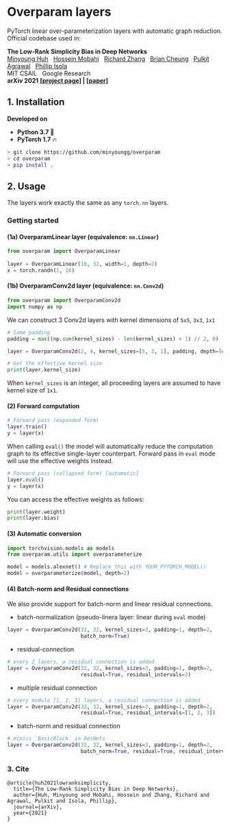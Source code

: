 # Overparam layers
PyTorch linear over-parameterization layers with automatic graph reduction.  
Official codebase used in:

**The Low-Rank Simplicity Bias in Deep Networks**  
[Minyoung Huh](http://minyounghuh.com/) &nbsp; [Hossein Mobahi]() &nbsp; [Richard Zhang](https://richzhang.github.io/) &nbsp; [Brian Cheung]() &nbsp; [Pulkit Agrawal]() &nbsp; [Phillip Isola]()     
MIT CSAIL &nbsp; Google Research   
**arXiv 2021**
**[[project page]](https://minyoungg.github.io/overparam/) | [[paper]]()**     


## 1. Installation
<b> Developed on </b> 
- <b>Python 3.7 </b> :snake:
- <b>PyTorch 1.7</b> :fire:

```bash
> git clone https://github.com/minyoungg/overparam
> cd overparam
> pip install .
```

## 2. Usage
The layers work exactly the same as any `torch.nn` layers.

###  Getting started

#### (1a) OverparamLinear layer (equivalence: `nn.Linear`) 

```python
from overparam import OverparamLinear
 
layer = OverparamLinear(16, 32, width=1, depth=2)
x = torch.randn(1, 16)
```

#### (1b) OverparamConv2d layer (equivalence: `nn.Conv2d`)

```python
from overparam import OverparamConv2d
import numpy as np
```
 
We can construct 3 Conv2d layers with kernel dimensions of `5x5`, `3x3`, `1x1`
```python
# Same padding
padding = max((np.sum(kernel_sizes) - len(kernel_sizes) + 1) // 2, 0)

layer = OverparamConv2d(2, 4, kernel_sizes=[5, 3, 1], padding, depth=len(kernel_sizes))

# Get the effective kernel size
print(layer.kernel_size)
```
When `kernel_sizes` is an integer, all proceeding layers are assumed to have kernel size of `1x1`. 

#### (2) Forward computation

```python
# Forward pass (expanded form)
layer.train()
y = layer(x)
```

When calling `eval()` the model will automatically reduce the computation graph to its effective single-layer counterpart. 
Forward pass in `eval` mode will use the effective weights instead.

```python
# Forward pass (collapsed form) [automatic]
layer.eval()
y = layer(x)
```

You can access the effective weights as follows:

```python
print(layer.weight)
print(layer.bias)
```

#### (3) Automatic conversion

```python
import torchvision.models as models
from overparam.utils import overparameterize

model = models.alexnet() # Replace this with YOUR_PYTORCH_MODEL()
model = overparameterize(model, depth=2)
```

#### (4) Batch-norm and Residual connections
We also provide support for batch-norm and linear residual connections.

- batch-normalization (pseudo-linera layer: linear during `eval` mode)
```python
layer = OverparamConv2d(32, 32, kernel_sizes=3, padding=1, depth=2, 
                        batch_norm=True)
```

- residual-connection 
```python
# every 2 layers, a residual connection is added
layer = OverparamConv2d(32, 32, kernel_sizes=3, padding=1, depth=2,
                        residual=True, residual_intervals=2)
```

- multiple residual connection
```python
# every modulo [1, 2, 3] layers, a residual connection is added
layer = OverparamConv2d(32, 32, kernel_sizes=3, padding=1, depth=2, 
                        residual=True, residual_intervals=[1, 2, 3])
```

- batch-norm and residual connection 
```python
# mimics `BasicBlock` in ResNets
layer = OverparamConv2d(32, 32, kernel_sizes=3, padding=1, depth=2, 
                        batch_norm=True, residual=True, residual_intervals=2)
```


### 3. Cite
```
@article{huh2021lowranksimplicity,
  title={The Low-Rank Simplicity Bias in Deep Networks},
  author={Huh, Minyoung and Mobahi, Hossein and Zhang, Richard and Agrawal, Pulkit and Isola, Phillip},
  journal={arXiv},
  year={2021}
}
```
